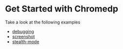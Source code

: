 # Get Started with Chromedp
Take a look at the following examples
* [debugging](./debugging/)
* [screenshot](./screenshot/)
* [stealth-mode](./stealth-mode/)
